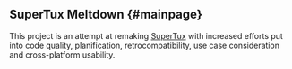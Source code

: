 ## SuperTux Meltdown {#mainpage}

This project is an attempt at remaking [SuperTux](supertux.org) with increased
efforts put into code quality, planification, retrocompatibility, use case
consideration and cross-platform usability.
